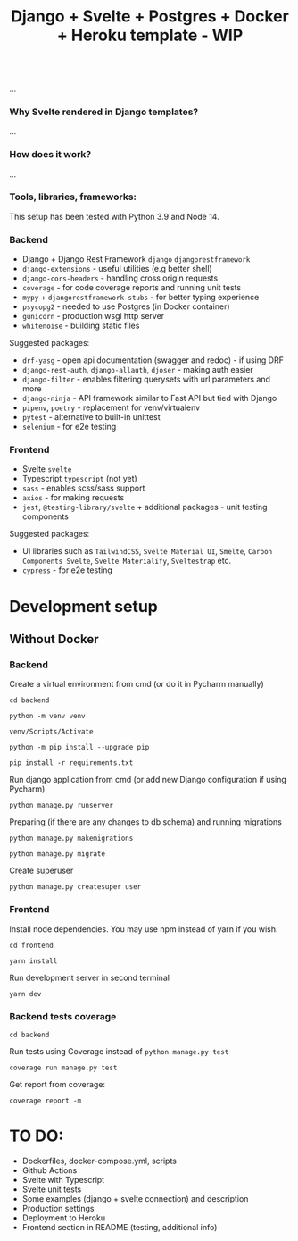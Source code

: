 <div align="center" style="padding-bottom: 20px">
    <h1>Django + Svelte + Postgres + Docker + Heroku template - WIP</h1>
    <img src="https://img.shields.io/badge/Python-14354C?style=for-the-badge&logo=python&logoColor=white" alt=""/>
    <img src="https://img.shields.io/badge/Django-092E20?style=for-the-badge&logo=django&logoColor=white" alt=""/>
    <img src="https://img.shields.io/badge/TypeScript-007ACC?style=for-the-badge&logo=typescript&logoColor=white" alt=""/>
    <img src="https://img.shields.io/badge/Svelte-4A4A55?style=for-the-badge&logo=svelte&logoColor=FF3E00" alt=""/>
    <img src="https://img.shields.io/badge/Sass-CC6699?style=for-the-badge&logo=sass&logoColor=white" alt=""/>
    <img src="https://img.shields.io/badge/PostgreSQL-316192?style=for-the-badge&logo=postgresql&logoColor=white" alt=""/>
    <img src="https://img.shields.io/badge/Docker-008FCC?style=for-the-badge&logo=docker&logoColor=white" alt=""/>
    <img src="https://img.shields.io/badge/Heroku-430098?style=for-the-badge&logo=heroku&logoColor=white" alt=""/>
</div>

...

### Why Svelte rendered in Django templates?

...

### How does it work?

...

### Tools, libraries, frameworks:

This setup has been tested with Python 3.9 and Node 14.

### Backend

- Django + Django Rest Framework `django` `djangorestframework`
- `django-extensions` - useful utilities (e.g better shell)
- `django-cors-headers` - handling cross origin requests
- `coverage` - for code coverage reports and running unit tests
- `mypy` + `djangorestframework-stubs` - for better typing experience
- `psycopg2` - needed to use Postgres (in Docker container)
- `gunicorn` - production wsgi http server
- `whitenoise` - building static files

Suggested packages:

- `drf-yasg` - open api documentation (swagger and redoc) - if using DRF
- `django-rest-auth`, `django-allauth`, `djoser` - making auth easier
- `django-filter` - enables filtering querysets with url parameters and more
- `django-ninja` - API framework similar to Fast API but tied with Django
- `pipenv`, `poetry` - replacement for venv/virtualenv
- `pytest` - alternative to built-in unittest
- `selenium` - for e2e testing

### Frontend

- Svelte `svelte`
- Typescript `typescript` (not yet)
- `sass` - enables scss/sass support
- `axios` - for making requests
- `jest`, `@testing-library/svelte` + additional packages - unit testing components

Suggested packages:

- UI libraries such as `TailwindCSS`, `Svelte Material UI`, `Smelte`, `Carbon Components Svelte`, `Svelte Materialify`, `Sveltestrap` etc.
- `cypress` - for e2e testing

# Development setup

## Without Docker

### Backend

Create a virtual environment from cmd (or do it in Pycharm manually)

```shell script
cd backend

python -m venv venv

venv/Scripts/Activate

python -m pip install --upgrade pip

pip install -r requirements.txt
```

Run django application from cmd (or add new Django configuration if using Pycharm)

```shell script
python manage.py runserver
```

Preparing (if there are any changes to db schema) and running migrations

```shell script
python manage.py makemigrations

python manage.py migrate
```

Create superuser

```shell script
python manage.py createsuper user
```

### Frontend

Install node dependencies. You may use npm instead of yarn if you wish.

```shell script
cd frontend

yarn install
```

Run development server in second terminal

```shell script
yarn dev
```

### Backend tests coverage

```shell script
cd backend
```

Run tests using Coverage instead of `python manage.py test`

```shell script
coverage run manage.py test
```

Get report from coverage:

```shell script
coverage report -m
```

# TO DO:

- Dockerfiles, docker-compose.yml, scripts
- Github Actions
- Svelte with Typescript
- Svelte unit tests
- Some examples (django + svelte connection) and description
- Production settings
- Deployment to Heroku
- Frontend section in README (testing, additional info)
